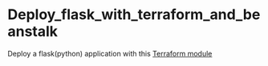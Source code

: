 # Deploy_flask_with_terraform_and_beanstalk

Deploy a flask(python) application with this [Terraform module](https://github.com/gsidhu13/Deploy_flask_with_terraform_and_beanstalk)
